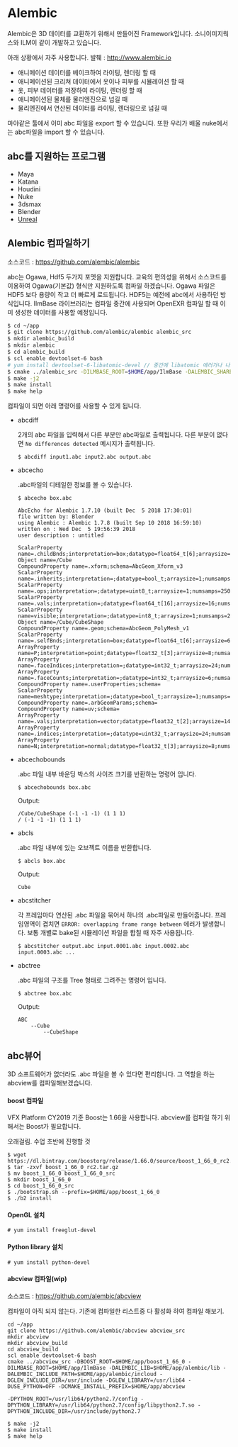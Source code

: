 # Alembic
Alembic은 3D 데이터를 교환하기 위해서 만들어진 Framework입니다.
소니이미지웍스와 ILM이 같이 개발하고 있습니다.

아래 상황에서 자주 사용합니다. 발췌 : http://www.alembic.io

- 애니메이션 데이터를 베이크하여 라이팅, 렌더링 할 때
- 애니메이션된 크리쳐 데이터에서 옷이나 피부를 시뮬레이션 할 때
- 옷, 피부 데이터를 저장하여 라이팅, 렌더링 할 때
- 애니메이션된 물체를 물리엔진으로 넘길 때
- 물리엔진에서 연산된 데이터를 라이팅, 렌더링으로 넘길 때

마야같은 툴에서 이미 abc 파일을 export 할 수 있습니다.
또한 우리가 배울 nuke에서는 abc파일을 import 할 수 있습니다.

## abc를 지원하는 프로그램
- Maya
- Katana
- Houdini
- Nuke
- 3dsmax
- Blender
- [Unreal](https://docs.unrealengine.com/en-us/Engine/Content/AlembicImporter)

## Alembic 컴파일하기
소스코드 : https://github.com/alembic/alembic

abc는 Ogawa, Hdf5 두가지 포멧을 지원합니다.
교육의 편의성을 위해서 소스코드를 이용하여 Ogawa(기본값) 형식만 지원하도록 컴파일 하겠습니다. Ogawa 파일은 HDF5 보다 용량이 작고 더 빠르게 로드됩니다. HDF5는 예전에 abc에서 사용하던 방식입니다. IlmBase 라이브러리는 컴파일 중간에 사용되며 OpenEXR 컴파일 할 때 이미 생성한 데이터를 사용할 예정입니다.

```bash
$ cd ~/app
$ git clone https://github.com/alembic/alembic alembic_src
$ mkdir alembic_build
$ mkdir alembic
$ cd alembic_build
$ scl enable devtoolset-6 bash
# yum install devtoolset-6-libatomic-devel // 중간에 libatomic 에러가나 나면 설치해줍니다.
$ cmake ../alembic_src -DILMBASE_ROOT=$HOME/app/IlmBase -DALEMBIC_SHARED_LIBS=OFF -DUSE_HDF5=OFF -DALEMBIC_LIB_USES_TR1=ON -DCMAKE_INSTALL_PREFIX=$HOME/app/alembic
$ make -j2
$ make install
$ make help
```

컴파일이 되면 아래 명령어를 사용할 수 있게 됩니다.

- abcdiff

    2개의 abc 파일을 입력해서 다른 부분만 abc파일로 출력됩니다.
    다른 부분이 없다면 `No differences detected` 메시지가 출력됩니다.
    ```
    $ abcdiff input1.abc input2.abc output.abc
    ```

- abcecho

    .abc파일의 디테일한 정보를 볼 수 있습니다.
    ```
    $ abcecho box.abc
    ```
    ```
    AbcEcho for Alembic 1.7.10 (built Dec  5 2018 17:30:01)
    file written by: Blender
    using Alembic : Alembic 1.7.8 (built Sep 10 2018 16:59:10)
    written on : Wed Dec  5 19:56:39 2018
    user description : untitled

    ScalarProperty name=.childBnds;interpretation=box;datatype=float64_t[6];arraysize=6;numsamps=250
    Object name=/Cube
    CompoundProperty name=.xform;schema=AbcGeom_Xform_v3
    ScalarProperty name=.inherits;interpretation=;datatype=bool_t;arraysize=1;numsamps=250
    ScalarProperty name=.ops;interpretation=;datatype=uint8_t;arraysize=1;numsamps=250
    ScalarProperty name=.vals;interpretation=;datatype=float64_t[16];arraysize=16;numsamps=250
    ScalarProperty name=visible;interpretation=;datatype=int8_t;arraysize=1;numsamps=250
    Object name=/Cube/CubeShape
    CompoundProperty name=.geom;schema=AbcGeom_PolyMesh_v1
    ScalarProperty name=.selfBnds;interpretation=box;datatype=float64_t[6];arraysize=6;numsamps=1
    ArrayProperty name=P;interpretation=point;datatype=float32_t[3];arraysize=8;numsamps=1
    ArrayProperty name=.faceIndices;interpretation=;datatype=int32_t;arraysize=24;numsamps=1
    ArrayProperty name=.faceCounts;interpretation=;datatype=int32_t;arraysize=6;numsamps=1
    CompoundProperty name=.userProperties;schema=
    ScalarProperty name=meshtype;interpretation=;datatype=bool_t;arraysize=1;numsamps=1
    CompoundProperty name=.arbGeomParams;schema=
    CompoundProperty name=uv;schema=
    ArrayProperty name=.vals;interpretation=vector;datatype=float32_t[2];arraysize=14;numsamps=1
    ArrayProperty name=.indices;interpretation=;datatype=uint32_t;arraysize=24;numsamps=1
    ArrayProperty name=N;interpretation=normal;datatype=float32_t[3];arraysize=8;numsamps=1
    ```

- abcechobounds

    .abc 파일 내부 바운딩 박스의 사이즈 크기를 반환하는 명령어 입니다.
    ```
    $ abcechobounds box.abc
    ```

    Output:
    ```
    /Cube/CubeShape (-1 -1 -1) (1 1 1)
    / (-1 -1 -1) (1 1 1)
    ```

- abcls

    .abc 파일 내부에 있는 오브젝트 이름을 반환합니다.
    ```
    $ abcls box.abc
    ```

    Output:
    ```
    Cube
    ```

- abcstitcher
    
    각 프레임마다 연산된 .abc 파일을 묶어서 하나의 .abc파일로 만들어줍니다.
    프레임영역이 겹치면 `ERROR: overlapping frame range between` 에러가 발생합니다. 보통 개별로 bake된 시뮬레이션 파일을 합칠 때 자주 사용됩니다.
    ```
    $ abcstitcher output.abc input.0001.abc input.0002.abc input.0003.abc ...
    ```
- abctree

    .abc 파일의 구조를 Tree 형태로 그려주는 명령어 입니다.

    ```
    $ abctree box.abc
    ```

    Output:
    ```
    ABC
        --Cube
            --CubeShape
    ```



## abc뷰어
3D 소프트웨어가 없더라도 .abc 파일을 볼 수 있다면 편리합니다.
그 역할을 하는 abcview를 컴파일해보겠습니다.

#### boost 컴파일
VFX Platform CY2019 기준 Boost는 1.66을 사용합니다.
abcview를 컴파일 하기 위해서는 Boost가 필요합니다.

오래걸림. 수업 초반에 진행할 것
```
$ wget https://dl.bintray.com/boostorg/release/1.66.0/source/boost_1_66_0_rc2.tar.gz
$ tar -zxvf boost_1_66_0_rc2.tar.gz
$ mv boost_1_66_0 boost_1_66_0_src
$ mkdir boost_1_66_0
$ cd boost_1_66_0_src
$ ./bootstrap.sh --prefix=$HOME/app/boost_1_66_0
$ ./b2 install
```

#### OpenGL 설치
```
# yum install freeglut-devel
```

#### Python library 설치
```
# yum install python-devel
```

#### abcview 컴파일(wip)

소스코드 : https://github.com/alembic/abcview

컴파일이 아직 되지 않는다. 기존에 컴파일한 리스트중 다 활성화 햐여 컴파일 해보기.
```
cd ~/app
git clone https://github.com/alembic/abcview abcview_src
mkdir abcview
mkdir abcview_build
cd abcview_build
scl enable devtoolset-6 bash
cmake ../abcview_src -DBOOST_ROOT=$HOME/app/boost_1_66_0 -DILMBASE_ROOT=$HOME/app/IlmBase -DALEMBIC_LIB=$HOME/app/alembic/lib -DALEMBIC_INCLUDE_PATH=$HOME/app/alembic/incloud -DGLEW_INCLUDE_DIR=/usr/include -DGLEW_LIBRARY=/usr/lib64 -DUSE_PYTHON=OFF -DCMAKE_INSTALL_PREFIX=$HOME/app/abcview 

-DPYTHON_ROOT=/usr/lib64/python2.7/config -DPYTHON_LIBRARY=/usr/lib64/python2.7/config/libpython2.7.so -DPYTHON_INCLUDE_DIR=/usr/include/python2.7

$ make -j2
$ make install
$ make help
```